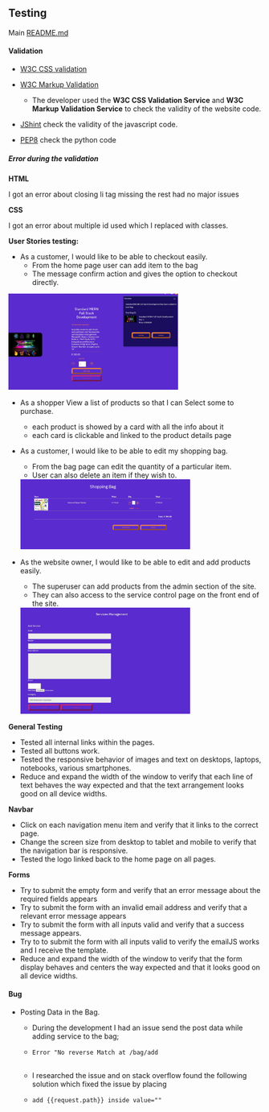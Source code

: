 ## Testing

Main [README.md](README.md)

#### Validation

- [W3C CSS validation](https://jigsaw.w3.org/css-validator/)

- [W3C Markup Validation](https://validator.w3.org/)
  
  - The developer used the **W3C CSS Validation Service** and **W3C Markup Validation Service** to check the validity of the website code.
  
- [JShint](https://jshint.com/) check the validity of the javascript code.

- [PEP8](http://pep8online.com/) check the python code

  


##### Error during the validation

**HTML**

I got an error about closing li tag missing the rest had no major issues


**CSS**

I got an error about multiple id used which I replaced with classes.


**User Stories testing:**

- As a customer, I would like to be able to checkout easily.
  - From the home page user can add item to the bag
  - The message confirm action and gives the option to checkout directly.

<img src="readme-images/page-images/add-to-bag.jpg" alt="image of add to bag" style="zoom:33%;" />

- As a shopper View  a list of products so that I can Select  some to purchase.
  - each product is showed by a card with all the info about it
  - each card is clickable and linked to the product details page


- As a customer, I would like to be able to edit my shopping bag.

  - From the bag page can edit the quantity of a particular item.
  - User can also delete an item if they wish to.

  <img src="readme-images/page-images/shopping-bag.jpg" alt="shopping" style="zoom:33%;" />

- As the website owner, I would like to be able to edit and add products easily.
  - The superuser can add products from the admin section of the site.
  - They can also access to the service control page on the front end of the site.


  <img src="readme-images/page-images/service-control.jpg" alt="signup" style="zoom:33%;" />

  

**General Testing**

* Tested all internal links within the pages.
* Tested all buttons work.
* Tested the responsive behavior of images and text on desktops, laptops, notebooks, various smartphones.
* Reduce and expand the width of the window to verify that each line of text behaves the way expected and that the text arrangement looks good on all device widths.

**Navbar**

- Click on each navigation menu item and verify that it links to the correct page.
- Change the screen size from desktop to tablet and mobile to verify that the navigation bar is responsive.
- Tested the logo linked back to the home page on all pages.

**Forms**

- Try to submit the empty form and verify that an error message about the required fields appears
- Try to submit the form with an invalid email address and verify that a relevant error message appears
- Try to submit the form with all inputs valid and verify that a success message appears.
- Try to to submit the form with all inputs valid to verify the emailJS works and I receive the template.
- Reduce and expand the width of the window to verify that the form display behaves and centers the way expected and that it looks good on all device widths.

#### Bug

- Posting Data in the Bag.
    - During the development I had an issue send the post data while adding service to the bag;
     -
        ``` 
        Error "No reverse Match at /bag/add
           
        ```

  -  I researched the issue and on stack overflow found the following solution which fixed the issue by placing 
    -
        ``` 
        add {{request.path}} inside value=""
           
        ```

